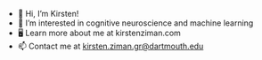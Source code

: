- 👋 Hi, I’m Kirsten!
- 👀 I’m interested in cognitive neuroscience and machine learning
- 🖥 Learn more about me at kirstenziman.com
- 📫 Contact me at kirsten.ziman.gr@dartmouth.edu

<!---
KirstensGitHub/KirstensGitHub is a ✨ special ✨ repository because its `README.md` (this file) appears on your GitHub profile.
You can click the Preview link to take a look at your changes.
--->
